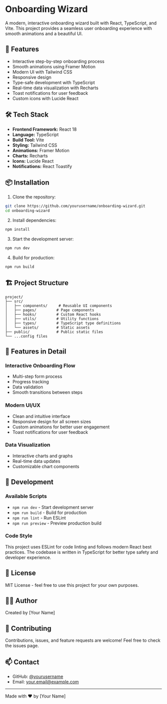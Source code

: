 # Onboarding Wizard

A modern, interactive onboarding wizard built with React, TypeScript, and Vite. This project provides a seamless user onboarding experience with smooth animations and a beautiful UI.

## 🚀 Features

- Interactive step-by-step onboarding process
- Smooth animations using Framer Motion
- Modern UI with Tailwind CSS
- Responsive design
- Type-safe development with TypeScript
- Real-time data visualization with Recharts
- Toast notifications for user feedback
- Custom icons with Lucide React

## 🛠️ Tech Stack

- **Frontend Framework:** React 18
- **Language:** TypeScript
- **Build Tool:** Vite
- **Styling:** Tailwind CSS
- **Animations:** Framer Motion
- **Charts:** Recharts
- **Icons:** Lucide React
- **Notifications:** React Toastify

## 📦 Installation

1. Clone the repository:
```bash
git clone https://github.com/yourusername/onboarding-wizard.git
cd onboarding-wizard
```

2. Install dependencies:
```bash
npm install
```

3. Start the development server:
```bash
npm run dev
```

4. Build for production:
```bash
npm run build
```

## 🏗️ Project Structure

```
project/
├── src/
│   ├── components/     # Reusable UI components
│   ├── pages/         # Page components
│   ├── hooks/         # Custom React hooks
│   ├── utils/         # Utility functions
│   ├── types/         # TypeScript type definitions
│   └── assets/        # Static assets
├── public/            # Public static files
└── ...config files
```

## 🎨 Features in Detail

### Interactive Onboarding Flow
- Multi-step form process
- Progress tracking
- Data validation
- Smooth transitions between steps

### Modern UI/UX
- Clean and intuitive interface
- Responsive design for all screen sizes
- Custom animations for better user engagement
- Toast notifications for user feedback

### Data Visualization
- Interactive charts and graphs
- Real-time data updates
- Customizable chart components

## 🧪 Development

### Available Scripts

- `npm run dev` - Start development server
- `npm run build` - Build for production
- `npm run lint` - Run ESLint
- `npm run preview` - Preview production build

### Code Style

This project uses ESLint for code linting and follows modern React best practices. The codebase is written in TypeScript for better type safety and developer experience.

## 📝 License

MIT License - feel free to use this project for your own purposes.

## 👨‍💻 Author

Created by [Your Name]

## 🤝 Contributing

Contributions, issues, and feature requests are welcome! Feel free to check the issues page.

## 📫 Contact

- GitHub: [@yourusername](https://github.com/yourusername)
- Email: your.email@example.com

---

Made with ❤️ by [Your Name] 
